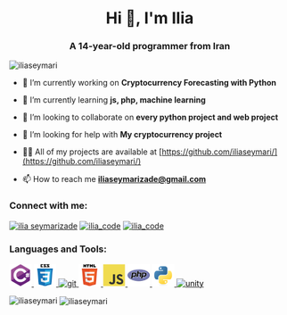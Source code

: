 <h1 align="center">Hi 👋, I'm Ilia</h1>
<h3 align="center">A 14-year-old programmer from Iran</h3>

<p align="left"> <img src="https://komarev.com/ghpvc/?username=iliaseymari&label=Profile%20views&color=0e75b6&style=flat" alt="iliaseymari" /> </p>

- 🔭 I’m currently working on **Cryptocurrency Forecasting with Python**

- 🌱 I’m currently learning **js, php, machine learning**

- 👯 I’m looking to collaborate on **every python project and web project**

- 🤝 I’m looking for help with **My cryptocurrency project**

- 👨‍💻 All of my projects are available at [https://github.com/iliaseymari/](https://github.com/iliaseymari/)

- 📫 How to reach me **iliaseymarizade@gmail.com**

<h3 align="left">Connect with me:</h3>
<p align="left">
<a href="https://linkedin.com/in/ilia seymarizade" target="blank"><img align="center" src="https://raw.githubusercontent.com/rahuldkjain/github-profile-readme-generator/master/src/images/icons/Social/linked-in-alt.svg" alt="ilia seymarizade" height="30" width="40" /></a>
<a href="https://instagram.com/ilia_code" target="blank"><img align="center" src="https://raw.githubusercontent.com/rahuldkjain/github-profile-readme-generator/master/src/images/icons/Social/instagram.svg" alt="ilia_code" height="30" width="40" /></a>
<a href="https://www.youtube.com/c/ilia_code" target="blank"><img align="center" src="https://raw.githubusercontent.com/rahuldkjain/github-profile-readme-generator/master/src/images/icons/Social/youtube.svg" alt="ilia_code" height="30" width="40" /></a>
</p>

<h3 align="left">Languages and Tools:</h3>
<p align="left"> <a href="https://www.w3schools.com/cs/" target="_blank" rel="noreferrer"> <img src="https://raw.githubusercontent.com/devicons/devicon/master/icons/csharp/csharp-original.svg" alt="csharp" width="40" height="40"/> </a> <a href="https://www.w3schools.com/css/" target="_blank" rel="noreferrer"> <img src="https://raw.githubusercontent.com/devicons/devicon/master/icons/css3/css3-original-wordmark.svg" alt="css3" width="40" height="40"/> </a> <a href="https://git-scm.com/" target="_blank" rel="noreferrer"> <img src="https://www.vectorlogo.zone/logos/git-scm/git-scm-icon.svg" alt="git" width="40" height="40"/> </a> <a href="https://www.w3.org/html/" target="_blank" rel="noreferrer"> <img src="https://raw.githubusercontent.com/devicons/devicon/master/icons/html5/html5-original-wordmark.svg" alt="html5" width="40" height="40"/> </a> <a href="https://developer.mozilla.org/en-US/docs/Web/JavaScript" target="_blank" rel="noreferrer"> <img src="https://raw.githubusercontent.com/devicons/devicon/master/icons/javascript/javascript-original.svg" alt="javascript" width="40" height="40"/> </a> <a href="https://www.php.net" target="_blank" rel="noreferrer"> <img src="https://raw.githubusercontent.com/devicons/devicon/master/icons/php/php-original.svg" alt="php" width="40" height="40"/> </a> <a href="https://www.python.org" target="_blank" rel="noreferrer"> <img src="https://raw.githubusercontent.com/devicons/devicon/master/icons/python/python-original.svg" alt="python" width="40" height="40"/> </a> <a href="https://unity.com/" target="_blank" rel="noreferrer" > <img src="https://www.vectorlogo.zone/logos/unity3d/unity3d-icon.svg" alt="unity" width="40" style="color: black;" height="40"/> </a> </p>

<p><img align="left" src="https://github-readme-stats.vercel.app/api/top-langs?username=iliaseymari&show_icons=true&locale=en&layout=compact" alt="iliaseymari" /></p>

<p>&nbsp;<img align="center" src="https://github-readme-stats.vercel.app/api?username=iliaseymari&show_icons=true&locale=en" alt="iliaseymari" /></p>

